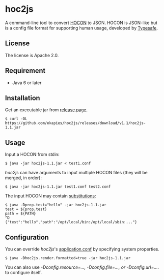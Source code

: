 hoc2js
======

A command-line tool to convert
[HOCON](https://github.com/typesafehub/config/blob/master/HOCON.md) to JSON.
HOCON is JSON-like but is a config file format for supporting human usage, developed by
[Typesafe](http://typesafe.com/).

## License
The license is Apache 2.0.

## Requirement
- Java 6 or later

## Installation
Get an executable jar from [release page](https://github.com/okapies/hoc2js/releases).

```
$ curl -OL https://github.com/okapies/hoc2js/releases/download/v1.1/hoc2js-1.1.jar
```

## Usage
Input a HOCON from stdin:

```
$ java -jar hoc2js-1.1.jar < test1.conf
```

*hoc2js* can have arguments to input multiple HOCON files (they will be merged, in order):

```
$ java -jar hoc2js-1.1.jar test1.conf test2.conf
```

The input HOCON may contain [substitutions](https://github.com/typesafehub/config/blob/master/HOCON.md#substitutions):

```
$ java -Dprop.test="hello" -jar hoc2js-1.1.jar
test = ${prop.test}
path = ${PATH}
^D
{"test":"hello","path":"/opt/local/bin:/opt/local/sbin:..."}
```

## Configuration
You can override *hoc2js*'s [application.conf](src/main/resources/application.conf) by specifying
system properties.

```
$ java -Dhoc2js.render.formatted=true -jar hoc2js-1.1.jar
```

You can also use *-Dconfig.resource=..., -Dconfig.file=..., or -Dconfig.url=...*. to configure itself.
